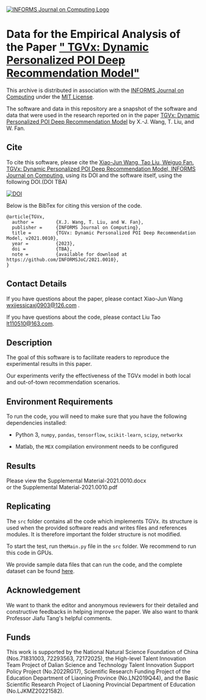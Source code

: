 [![INFORMS Journal on Computing Logo](https://INFORMSJoC.github.io/logos/INFORMS_Journal_on_Computing_Header.jpg)](https://pubsonline.informs.org/journal/ijoc)

# Data for the Empirical Analysis of the Paper [" TGVx: Dynamic Personalized POI Deep Recommendation Model"](https://doi.org/) 

This archive is distributed in association with the [INFORMS Journal on
Computing](https://pubsonline.informs.org/journal/ijoc) under the [MIT License](LICENSE).

The software and data in this repository are a snapshot of the software and data
that were used in the research reported on in the paper 
[TGVx: Dynamic Personalized POI Deep Recommendation Model](https://pubsonline.informs.org/journal/ijoc) by X.-J. Wang, T. Liu, and W. Fan. 

## Cite

To cite this software, please cite the [Xiao-Jun Wang, Tao Liu, Weiguo Fan. TGVx: Dynamic Personalized POI Deep Recommendation Model, INFORMS Journal on Computing.](https://pubsonline.informs.org/journal/ijoc) using its DOI and the software itself, using the following DOI.(DOI TBA)

[![DOI](https://zenodo.org/badge/574702645.svg)](https://zenodo.org/badge/latestdoi/574702645)

Below is the BibTex for citing this version of the code.

```
@article{TGVx,
  author =        {X.J. Wang, T. Liu, and W. Fan},
  publisher =     {INFORMS Journal on Computing},
  title =         {TGVx: Dynamic Personalized POI Deep Recommendation Model, v2021.0010},
  year =          {2023},
  doi =           {TBA},
  note =          {available for download at https://github.com/INFORMSJoC/2021.0010},
}  
```
## Contact Details

If you have questions about the paper, please contact Xiao-Jun Wang <wxjjessicaxj0903@126.com> . 

If you have questions about the code, please contact Liu Tao <lt110510@163.com>.

## Description

The goal of this software is to facilitate readers to reproduce the experimental results in this paper. 

Our experiments verify the effectiveness of the TGVx model in both local and out-of-town recommendation scenarios.

## Environment Requirements

To run the code, you will need to make sure that you have the following dependencies installed: 

- Python 3, `numpy`, `pandas`, `tensorflow`, `scikit-learn`, `scipy`, `networkx`

- Matlab, the `MEX` compilation environment needs to be configured

## Results

Please view the Supplemental Material-2021.0010.docx   
or the Supplemental Material-2021.0010.pdf 

## Replicating

The `src` folder contains all the code which implements TGVx. its structure is used when the provided software reads and writes files and references modules. It is therefore important the folder structure is not modified.


To start the test, run the`Main.py` file in the `src` folder.  We recommend to run this code in GPUs.

We provide sample data files that can run the code, and the complete dataset can be found [here](https://sites.google.com/site/yangdingqi/home/foursquare-dataset).


## Acknowledgement
We want to thank the editor and anonymous reviewers for their detailed and constructive feedbacks in helping improve the paper. We also want to thank Professor Jiafu Tang's helpful comments. 

## Funds

This work is supported by the National Natural Science Foundation of China (Nos.71831003, 72293563, 72172025), the High-level Talent Innovation Team Project of Dalian Science and Technology Talent Innovation Support Policy Project (No.2022RG17), Scientific Research Funding Project of the Education Department of Liaoning Province (No.LN2019Q44), and the Basic Scientific Research Project of Liaoning Provincial Department of Education (No.LJKMZ20221582).
